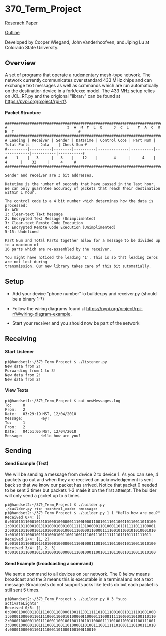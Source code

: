 # 370_Term_Project
 
 [Reserach Paper](https://docs.google.com/document/d/1NyC_Sf42hO-JUMay74-VKHViBrYexRQepyeW85B04mw/edit?usp=sharing)
 
 [Outline](https://docs.google.com/document/d/1OVfjGXZzx0KkbRxPxZe4xIjUputQPQnoWX9WUllVHjY/edit?usp=sharing)
 
 Developed by Cooper Wiegand, John Vanderhoofven, and Jiping Lu at Colorado State University.

## Overview ##
A set of programs that operate a rudementary mesh-type network. The network currently communicates over standard 433 MHz chips and can exchange text messages as well as commands which are run automatically on the destination device in a fork/exec model. The 433 MHz setup relies on JCL_RF.py and the origional "library" can be found at https://pypi.org/project/rpi-rf/.

#### Packet Structure ####
```
##########################################################################################################
#                           S  A  M  P  L  E     J  C  L    P  A  C  K  E  T                             #
##########################################################################################################
# Leading | Receiver | Sender | DateTime | Control Code | Part Num | Total Parts |   Data    | Check Sum #
#---------|----------|--------|----------|--------------|----------|-------------|-----------|-----------#
#    1    |   3      |   3    |    12    |       4      |     4    |      4      |    32     |     4     #
##########################################################################################################

Sender and receiver are 3 bit addresses.

Datetime is the number of seconds that have passed in the last hour.
We can only guarentee accuracy of packets that reach their destination within 1 hour.

The control code is a 4 bit number which determines how the data is processed:
0: ACK
1: Clear-text Text Message
2: Encrypted Text Message (Unimplimented)
3: Clear-text Remote Code Execution
4: Encrypted Remote Code Execution (Unimplimented)
5-15: Undefined

Part Num and Total Parts together allow for a message to be divided up to a maximum of 
16 parts which are re-assembled by the receiver.

You might have noticed the leading '1'. This is so that leading zeros are not lost during 
transmission. Our new library takes care of this bit automatially.
```

## Setup ##
- Add your device "phone number" to builder.py and receiver.py (should be a binary 1-7)

- Follow the wiring diagrams found at https://pypi.org/project/rpi-rf/#wiring-diagram-example.

- Start your receiver and you should now be part of the network

## Receiving ##

#### Start Listener ####
```
pi@handset1:~/370_Term_Project $ ./listener.py 
New data from 2!
Forwarding from 4 to 3!
New data from 2!
New data from 2!
```

#### View Texts ####
```
pi@handset1:~/370_Term_Project $ cat newMessages.log 
To:     0
From:   2
Date:   03:29:19 MST, 12/04/2018
Message:        Hey!
To:     1
From:   2
Date:   04:51:05 MST, 12/04/2018
Message:        Hello how are you?
```

## Sending ##

#### Send Example (Text) ####
We will be sending a message from device 2 to device 1. As you can see, 4 packets go out and when they
are received an acknowledgement is sent back so that we know our packet has arrived. Notice that packet 0 
needed to be sent 3 times but packets 1-3 made it on the first attempt. The builder will only send a packet
up to 5 times.
```
pi@handset2:~/370_Term_Project $ ./builder.py 
./builder.py <to> <control_code> <message>
pi@handset2:~/370_Term_Project $ ./builder.py 1 1 "Hello how are you?"
Received 0/4: []
0:001010110001010101000100000011100100011001011101100110110011010100
1:001010110001010101000100010011111010000011010001101111111011100001
2:001010110001010101000100100011100000110000111100101100101010001010
3:0010101100010101010001001100110011110011101111111010101111111011
Received 2/4: [1, 2]
0:001010110001010101000100000011100100011001011101100110110011010100
Received 3/4: [1, 2, 3]
0:001010110001010101000100000011100100011001011101100110110011010100
```

#### Send Example (broadcasting a command) ####
We sent a command to all devices on our network. The 0 below means broadcast and the 3 means this is executable
in a terminal and not a text message. Broadcasts do not supports acks like texts do but each packet is still
sent 5 times.
```
pi@handset2:~/370_Term_Project $ ./builder.py 0 3 "sudo activateLights"
Received 0/5: []
0:000010000011011110001100000100111001111101011100100110111101001000
1:000010000011011110001100010100000110000111000111110100110100110110
2:000010000011011110001100100100110110110000111101001100101100111001
3:000010000011011110001100110100001101001110011111010001110100111010
4:000010000011011110001101000100100110010
```
